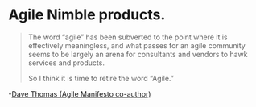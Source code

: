 
# <span class="strike">Agile</span> Nimble products.

  >The word “agile” has been subverted to the point where it is effectively meaningless, and what passes for an agile community seems to be largely an arena for consultants and vendors to hawk services and products.
  >
  >So I think it is time to retire the word “Agile.”

  -[Dave Thomas (Agile Manifesto co-author)](http://pragdave.me/blog/2014/03/04/time-to-kill-agile/)

<!-- From the terminal, pop in:

  ```yo reveal:slide "Slide Title"```

Available options:

 ```--markdown --attributes --notes``` -->
